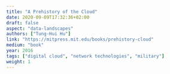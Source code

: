 ```yaml
---
title: "A Prehistory of the Cloud"
date: 2020-09-09T17:32:36+02:00
draft: false
aspect: "data-landscapes"
authors: ["Tung-Hui Hu"]
link: "https://mitpress.mit.edu/books/prehistory-cloud"
medium: "book"
year: 2016
tags: ["digital cloud", "network technologies", "military"]
weight: 1
---
```

